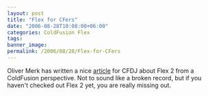 ```yaml
---
layout: post
title: "Flex for CFers"
date: "2006-08-28T10:08:00+06:00"
categories: ColdFusion Flex 
tags: 
banner_image: 
permalink: /2006/08/28/Flex-for-CFers
---
```


Oliver Merk has written a nice <a href="http://cfdj.sys-con.com/read/255994.htm">article</a> for CFDJ about Flex 2 from a ColdFusion perspective. Not to sound like a broken record, but if you haven't checked out Flex 2 yet, you are really missing out.